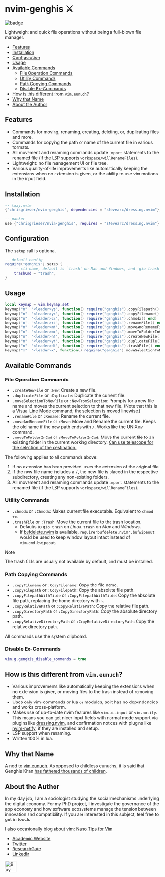 <!-- LTeX: enabled=false -->
# nvim-genghis ⚔️
<!-- LTeX: enabled=true -->
<a href="https://dotfyle.com/plugins/chrisgrieser/nvim-genghis">
<img alt="badge" src="https://dotfyle.com/plugins/chrisgrieser/nvim-genghis/shield"/></a>

Lightweight and quick file operations without being a full-blown file manager.

<!-- toc -->

- [Features](#features)
- [Installation](#installation)
- [Configuration](#configuration)
- [Usage](#usage)
- [Available Commands](#available-commands)
	* [File Operation Commands](#file-operation-commands)
	* [Utility Commands](#utility-commands)
	* [Path Copying Commands](#path-copying-commands)
	* [Disable Ex-Commands](#disable-ex-commands)
- [How is this different from `vim.eunuch`?](#how-is-this-different-from-vimeunuch)
- [Why that Name](#why-that-name)
- [About the Author](#about-the-author)

<!-- tocstop -->

## Features
- Commands for moving, renaming, creating, deleting, or, duplicating files and
  more.
- Commands for copying the path or name of the current file in various formats.
- All movement and renaming commands update `import` statements to the renamed
  file (if the LSP supports `workspace/willRenameFiles`).
- Lightweight: no file management UI or file tree.
- Various quality-of-life improvements like automatically keeping the extensions
  when no extension is given, or the ability to use vim motions in the input
  field.

## Installation

```lua
-- lazy.nvim
{"chrisgrieser/nvim-genghis", dependencies = "stevearc/dressing.nvim"},

-- packer
use {"chrisgrieser/nvim-genghis", requires = "stevearc/dressing.nvim"}
```

## Configuration
The `setup` call is optional.

```lua
-- default config
require("genghis").setup {
	-- cli name, default is `trash` on Mac and Windows, and `gio trash` on Linux
	trashCmd = "trash",
}
```

## Usage

```lua
local keymap = vim.keymap.set
keymap("n", "<leader>yp", function() require("genghis").copyFilepath() end)
keymap("n", "<leader>yn", function() require("genghis").copyFilename() end)
keymap("n", "<leader>cx", function() require("genghis").chmodx() end)
keymap("n", "<leader>rf", function() require("genghis").renameFile() end)
keymap("n", "<leader>mf", function() require("genghis").moveAndRenameFile() end)
keymap("n", "<leader>mc", function() require("genghis").moveToFolderInCwd() end)
keymap("n", "<leader>nf", function() require("genghis").createNewFile() end)
keymap("n", "<leader>yf", function() require("genghis").duplicateFile() end)
keymap("n", "<leader>df", function() require("genghis").trashFile() end)
keymap("x", "<leader>x", function() require("genghis").moveSelectionToNewFile() end)
```

## Available Commands

### File Operation Commands
- `.createNewFile` or `:New`: Create a new file.
- `.duplicateFile` or `:Duplicate`: Duplicate the current file.
- `.moveSelectionToNewFile` or `:NewFromSelection`: Prompts for a new file name
  and moves the current selection to that new file. (Note that this is a Visual
  Line Mode command; the selection is moved linewise.)
- `.renameFile` or `:Rename`: Rename the current file.
- `.moveAndRenameFile` or `:Move`: Move and Rename the current file. Keeps the
  old name if the new path ends with `/`. Works like the UNIX `mv` command.
- `.moveToFolderInCwd` or `:MoveToFolderInCwd`: Move the current file to an
  existing folder in the current working directory. [Can use telescope for the
  selection of the destination.](#use-telescope-for-movetofolderincwd)

The following applies to all commands above:  
1. If no extension has been provided, uses the extension of the original file.
2. If the new file name includes a `/`, the new file is placed in the
   respective subdirectory, creating any non-existing folders.
3. All movement and renaming commands update `import` statements to the renamed
   file (if the LSP supports `workspace/willRenameFiles`).

### Utility Commands
- `.chmodx` or `:Chmodx`: Makes current file executable. Equivalent to `chmod
  +x`.
- `.trashFile` or `:Trash`: Move the current file
to the trash location.
	* Defaults to `gio trash` on *Linux*, `trash` on *Mac* and *Windows*.
	* If [bufdelete.nvim](https://github.com/famiu/bufdelete.nvim) is available,
	  `require'bufdelete.nvim'.bufwipeout` would be used to keep window layout
	  intact instead of `vim.cmd.bwipeout`.

> [!NOTE]
> The trash CLIs are usually not available by default, and must be installed.

### Path Copying Commands
- `.copyFilename` or `:CopyFilename`: Copy the file name.
- `.copyFilepath` or `:CopyFilepath`: Copy the absolute file path.
- `.copyFilepathWithTilde` or `:CopyFilepathWithTilde`: Copy the absolute file
  path, replacing the home directory with `~`.
- `.copyRelativePath` or `:CopyRelativePath`: Copy the relative file path.
- `.copyDirectoryPath` or `:CopyDirectoryPath`: Copy the absolute directory
  path.
- `.copyRelativeDirectoryPath` or `:CopyRelativeDirectoryPath`: Copy the
  relative directory path.

All commands use the system clipboard.

### Disable Ex-Commands

```lua
vim.g.genghis_disable_commands = true
```

## How is this different from `vim.eunuch`?
- Various improvements like automatically keeping the extensions when no
extension is given, or moving files to the trash instead of removing them.
- Uses only vim-commands or lua `os` modules, so it has no dependencies and
works cross-platform.
- Makes use of up-to-date nvim features like `vim.ui.input` or `vim.notify`.
This means you can get nicer input fields with normal mode support via plugins
like [dressing.nvim](https://github.com/stevearc/dressing.nvim), and
confirmation notices with plugins like
[nvim-notify](https://github.com/rcarriga/nvim-notify), if they are installed
and setup.
- LSP support when renaming.
- Written 100% in lua.

## Why that Name
A nod to [vim.eunuch](https://github.com/tpope/vim-eunuch). As opposed to
childless eunuchs, it is said that Genghis Khan [has fathered thousands of
children](https://allthatsinteresting.com/genghis-khan-children).

<!-- vale Google.FirstPerson = NO -->
## About the Author
In my day job, I am a sociologist studying the social mechanisms underlying the
digital economy. For my PhD project, I investigate the governance of the app
economy and how software ecosystems manage the tension between innovation and
compatibility. If you are interested in this subject, feel free to get in touch.

I also occasionally blog about vim: [Nano Tips for Vim](https://nanotipsforvim.prose.sh)

- [Academic Website](https://chris-grieser.de/)
- [Twitter](https://twitter.com/pseudo_meta)
- [ResearchGate](https://www.researchgate.net/profile/Christopher-Grieser)
- [LinkedIn](https://www.linkedin.com/in/christopher-grieser-ba693b17a/)

<a href='https://ko-fi.com/Y8Y86SQ91' target='_blank'>
<img
	height='36'
	style='border:0px;height:36px;'
	src='https://cdn.ko-fi.com/cdn/kofi1.png?v=3'
	border='0'
	alt='Buy Me a Coffee at ko-fi.com'
/></a>
